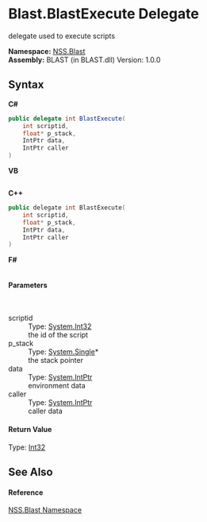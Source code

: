 # Blast.BlastExecute Delegate
 

delegate used to execute scripts

**Namespace:**&nbsp;<a href="88b55311-4a89-0894-e27a-e157e443c7f7">NSS.Blast</a><br />**Assembly:**&nbsp;BLAST (in BLAST.dll) Version: 1.0.0

## Syntax

**C#**<br />
``` C#
public delegate int BlastExecute(
	int scriptid,
	float* p_stack,
	IntPtr data,
	IntPtr caller
)
```

**VB**<br />
``` VB

```

**C++**<br />
``` C++
public delegate int BlastExecute(
	int scriptid, 
	float* p_stack, 
	IntPtr data, 
	IntPtr caller
)
```

**F#**<br />
``` F#

```


#### Parameters
&nbsp;<dl><dt>scriptid</dt><dd>Type: <a href="https://docs.microsoft.com/dotnet/api/system.int32" target="_blank" rel="noopener noreferrer">System.Int32</a><br />the id of the script</dd><dt>p_stack</dt><dd>Type: <a href="https://docs.microsoft.com/dotnet/api/system.single" target="_blank" rel="noopener noreferrer">System.Single</a>*<br />the stack pointer</dd><dt>data</dt><dd>Type: <a href="https://docs.microsoft.com/dotnet/api/system.intptr" target="_blank" rel="noopener noreferrer">System.IntPtr</a><br />environment data</dd><dt>caller</dt><dd>Type: <a href="https://docs.microsoft.com/dotnet/api/system.intptr" target="_blank" rel="noopener noreferrer">System.IntPtr</a><br />caller data</dd></dl>

#### Return Value
Type: <a href="https://docs.microsoft.com/dotnet/api/system.int32" target="_blank" rel="noopener noreferrer">Int32</a><br />

## See Also


#### Reference
<a href="88b55311-4a89-0894-e27a-e157e443c7f7">NSS.Blast Namespace</a><br />